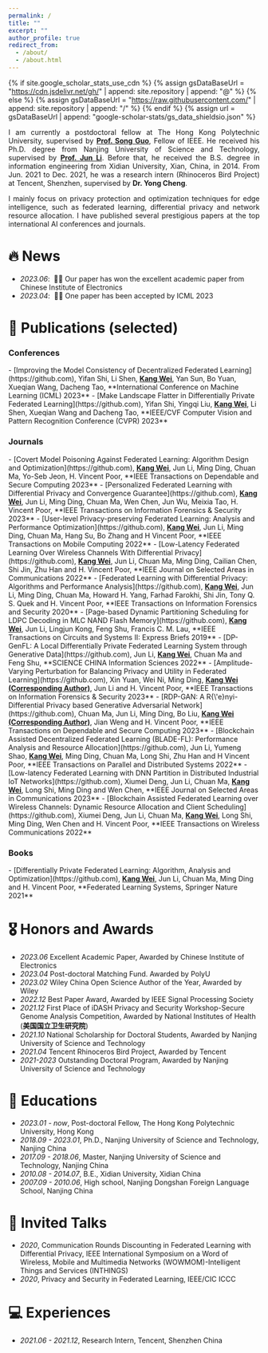 ```yaml
---
permalink: /
title: ""
excerpt: ""
author_profile: true
redirect_from: 
  - /about/
  - /about.html
---
```


{% if site.google_scholar_stats_use_cdn %}
{% assign gsDataBaseUrl = "https://cdn.jsdelivr.net/gh/" | append: site.repository | append: "@" %}
{% else %}
{% assign gsDataBaseUrl = "https://raw.githubusercontent.com/" | append: site.repository | append: "/" %}
{% endif %}
{% assign url = gsDataBaseUrl | append: "google-scholar-stats/gs_data_shieldsio.json" %}

<span class='anchor' id='about-me'></span>

<p align="justify"> I am currently a postdoctoral fellow at The Hong Kong Polytechnic University, supervised by <a href = "https://scholar.google.com/citations?user=Ib-sizwAAAAJ&hl=zh-CN&oi=ao"><b>Prof. Song Guo</b></a>, Fellow of IEEE. He received his Ph.D. degree from Nanjing University of Science and Technology, supervised by <a href = "https://scholar.google.com/citations?user=pg2qGzQAAAAJ&hl=zh-CN"><b>Prof. Jun Li</b></a>. Before that, he received the B.S. degree in information engineering from Xidian University, Xian, China, in 2014. From Jun. 2021 to Dec. 2021, he was a research intern (Rhinoceros Bird Project) at Tencent, Shenzhen, supervised by <b>Dr. Yong Cheng</b>. </p>

<p align="justify"> I mainly focus on privacy protection and optimization techniques for edge intelligence, such as federated learning, differential privacy and network resource allocation. I have published several prestigious papers at the top international AI conferences and journals. </p>


# 🔥 News
- *2023.06*: &nbsp;🎉🎉 Our paper has won the excellent academic paper from Chinese Institute of Electronics
- *2023.04*: &nbsp;🎉🎉 One paper has been accepted by ICML 2023 

# 📝 Publications (selected)
<h3>Conferences</h3>
- [Improving the Model Consistency of Decentralized Federated Learning](https://github.com), Yifan Shi, Li Shen, <u><b>Kang Wei</b></u>, Yan Sun, Bo Yuan, Xueqian Wang, Dacheng Tao, **International Conference on Machine Learning (ICML) 2023**
- [Make Landscape Flatter in Differentially Private Federated Learning](https://github.com), Yifan Shi, Yingqi Liu, <u><b>Kang Wei</b></u>, Li Shen, Xueqian Wang and Dacheng Tao, **IEEE/CVF Computer Vision and Pattern Recognition Conference (CVPR) 2023**

<h3>Journals</h3>
- [Covert Model Poisoning Against Federated Learning: Algorithm Design and Optimization](https://github.com), <u><b>Kang Wei</b></u>, Jun Li, Ming Ding, Chuan Ma, Yo-Seb Jeon, H. Vincent Poor, **IEEE Transactions on Dependable and Secure Computing 2023**
- [Personalized Federated Learning with Differential Privacy and Convergence Guarantee](https://github.com), <u><b>Kang Wei</b></u>, Jun Li, Ming Ding, Chuan Ma, Wen Chen, Jun Wu, Meixia Tao, H. Vincent Poor, **IEEE Transactions on Information Forensics & Security 2023**
- [User-level Privacy-preserving Federated Learning: Analysis and Performance Optimization](https://github.com), <u><b>Kang Wei</b></u>, Jun Li, Ming Ding, Chuan Ma, Hang Su, Bo Zhang and H Vincent Poor, **IEEE Transactions on Mobile Computing 2022**
- [Low-Latency Federated Learning Over Wireless Channels With Differential Privacy](https://github.com), <u><b>Kang Wei</b></u>, Jun Li, Chuan Ma, Ming Ding, Cailian Chen, Shi Jin, Zhu Han and H. Vincent Poor, **IEEE Journal on Selected Areas in Communications 2022**
- [Federated Learning with Differential Privacy: Algorithms and Performance Analysis](https://github.com), <u><b>Kang Wei</b></u>, Jun Li, Ming Ding, Chuan Ma, Howard H. Yang, Farhad Farokhi, Shi Jin, Tony Q. S. Quek and H. Vincent Poor, **IEEE Transactions on Information Forensics and Security 2020**
- [Page-based Dynamic Partitioning Scheduling for LDPC Decoding in MLC NAND Flash Memory](https://github.com), <u><b>Kang Wei</b></u>, Jun Li, Lingjun Kong, Feng Shu, Francis C. M. Lau, **IEEE Transactions on Circuits and Systems II: Express Briefs 2019**
- [DP-GenFL: A Local Differentially Private Federated Learning System through Generative Data](https://github.com), Jun Li, <u><b>Kang Wei</b></u>, Chuan Ma and Feng Shu, **SCIENCE CHINA Information Sciences 2022**
- [Amplitude-Varying Perturbation for Balancing Privacy and Utility in Federated Learning](https://github.com), Xin Yuan, Wei Ni, Ming Ding, <u><b>Kang Wei (Corresponding Author)</b></u>, Jun Li and H. Vincent Poor, **IEEE Transactions on Information Forensics & Security 2023**
- [RDP-GAN: A R{\'e}nyi-Differential Privacy based Generative Adversarial Network](https://github.com), Chuan Ma, Jun Li, Ming Ding, Bo Liu, <u><b>Kang Wei (Corresponding Author)</b></u>, Jian Weng and H. Vincent Poor, **IEEE Transactions on Dependable and Secure Computing 2023**
- [Blockchain Assisted Decentralized Federated Learning (BLADE-FL): Performance Analysis and Resource Allocation](https://github.com), Jun Li, Yumeng Shao, <u><b>Kang Wei</b></u>, Ming Ding, Chuan Ma, Long Shi, Zhu Han and H Vincent Poor, **IEEE Transactions on Parallel and Distributed Systems 2022**
- [Low-latency Federated Learning with DNN Partition in Distributed Industrial IoT Networks](https://github.com), Xiumei Deng, Jun Li, Chuan Ma, <u><b>Kang Wei</b></u>, Long Shi, Ming Ding and Wen Chen, **IEEE Journal on Selected Areas in Communications 2023**
- [Blockchain Assisted Federated Learning over Wireless Channels: Dynamic Resource Allocation and Client Scheduling](https://github.com), Xiumei Deng, Jun Li, Chuan Ma, <u><b>Kang Wei</b></u>, Long Shi, Ming Ding, Wen Chen and H. Vincent Poor, **IEEE Transactions on Wireless Communications 2022**

<h3>Books</h3>
- [Differentially Private Federated Learning: Algorithm, Analysis and Optimization](https://github.com), <u><b>Kang Wei</b></u>, Jun Li, Chuan Ma, Ming Ding and H. Vincent Poor, **Federated Learning Systems, Springer Nature 2021**

# 🎖 Honors and Awards
- *2023.06* Excellent Academic Paper, Awarded by Chinese Institute of Electronics
- *2023.04* Post-doctoral Matching Fund. Awarded by PolyU
- *2023.02* Wiley China Open Science Author of the Year, Awarded by Wiley
- *2022.12* Best Paper Award, Awarded by IEEE Signal Processing Society
- *2021.12* First Place of iDASH Privacy and Security Workshop-Secure Genome Analysis Competition, Awarded by National Institutes of Health (<b>美国国立卫生研究院</b>)
- *2021.10* National Scholarship for Doctoral Students, Awarded by Nanjing University of Science and Technology 
- *2021.04* Tencent Rhinoceros Bird Project, Awarded by Tencent
- *2021-2023* Outstanding Doctoral Program, Awarded by Nanjing University of Science and Technology

# 📖 Educations
- *2023.01 - now*, Post-doctoral Fellow, The Hong Kong Polytechnic University, Hong Kong 
- *2018.09 - 2023.01*, Ph.D., Nanjing University of Science and Technology, Nanjing China
- *2017.09 - 2018.06*, Master, Nanjing University of Science and Technology, Nanjing China
- *2010.08 - 2014.07*, B.E., Xidian University, Xidian China
- *2007.09 - 2010.06*, High school, Nanjing Dongshan Foreign Language School, Nanjing China 

# 💬 Invited Talks
- *2020*, Communication Rounds Discounting in Federated Learning with Differential Privacy, IEEE International Symposium on a Word of Wireless, Mobile and Multimedia Networks (WOWMOM)-Intelligent Things and Services (INTHINGS) 
- *2020*, Privacy and Security in Federated Learning, IEEE/CIC ICCC

# 💻 Experiences
- *2021.06 - 2021.12*, Research Intern, Tencent, Shenzhen China
